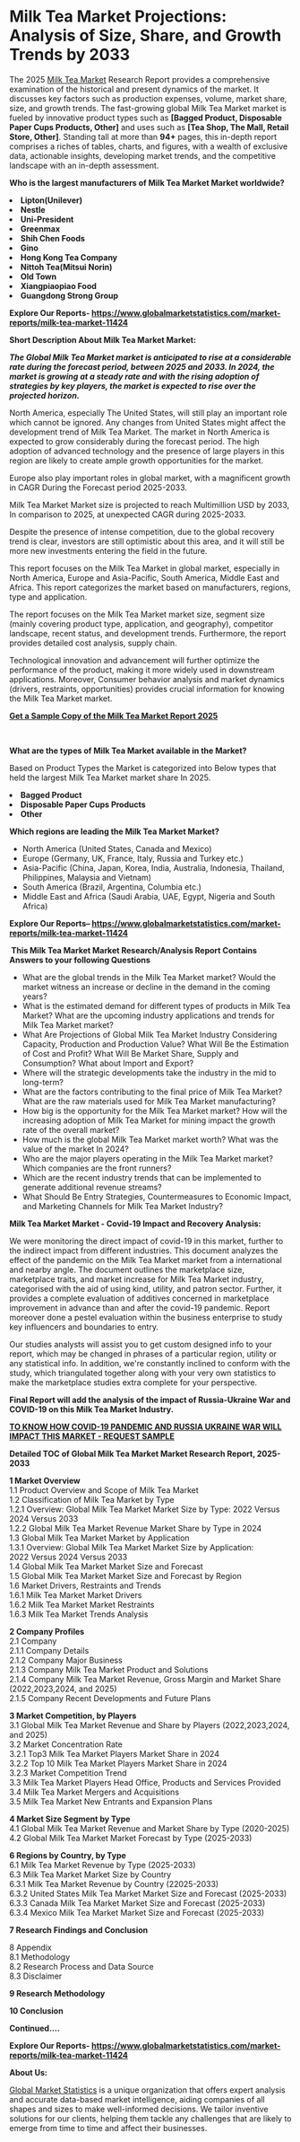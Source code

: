 <H1>Milk Tea Market Projections: Analysis of Size, Share, and Growth Trends by 2033</H1><p>The 2025 <a href="https://www.globalmarketstatistics.com/market-reports/milk-tea-market-11424">Milk Tea Market</a> Research Report provides a comprehensive examination of the historical and present dynamics of the market. It discusses key factors such as production expenses, volume, market share, size, and growth trends. The fast-growing global Milk Tea Market market is fueled by innovative product types such as <strong>[Bagged Product, Disposable Paper Cups Products, Other]</strong> and uses such as <strong>[Tea Shop, The Mall, Retail Store, Other]</strong>. Standing tall at more than <strong>94+</strong> pages, this in-depth report comprises a riches of tables, charts, and figures, with a wealth of exclusive data, actionable insights, developing market trends, and the competitive landscape with an in-depth assessment.</p><p><strong>Who is the largest manufacturers of Milk Tea Market Market worldwide?</strong></p><p><strong><li>Lipton(Unilever)<li>Nestle<li>Uni-President<li>Greenmax<li>Shih Chen Foods<li>Gino<li>Hong Kong Tea Company<li>Nittoh Tea(Mitsui Norin)<li>Old Town<li>Xiangpiaopiao Food<li>Guangdong Strong Group</strong></p><p><strong>Explore Our Reports-&nbsp;<a href="https://wordhtml.com/">https://www.globalmarketstatistics.com/market-reports/milk-tea-market-11424</a></strong></p><p><strong>Short Description About Milk Tea Market Market:</strong></p><p><strong><em>The Global Milk Tea Market market is anticipated to rise at a considerable rate during the forecast period, between 2025 and 2033. In 2024, the market is growing at a steady rate and with the rising adoption of strategies by key players, the market is expected to rise over the projected horizon.</em></strong></p><p>North America, especially The United States, will still play an important role which cannot be ignored. Any changes from United States might affect the development trend of Milk Tea Market. The market in North America is expected to grow considerably during the forecast period. The high adoption of advanced technology and the presence of large players in this region are likely to create ample growth opportunities for the market.</p><p>Europe also play important roles in global market, with a magnificent growth in CAGR During the Forecast period 2025-2033.</p><p>Milk Tea Market Market size is projected to reach Multimillion USD by 2033, In comparison to 2025, at unexpected CAGR during 2025-2033.</p><p>Despite the presence of intense competition, due to the global recovery trend is clear, investors are still optimistic about this area, and it will still be more new investments entering the field in the future.</p><p>This report focuses on the Milk Tea Market in global market, especially in North America, Europe and Asia-Pacific, South America, Middle East and Africa. This report categorizes the market based on manufacturers, regions, type and application.</p><p>The report focuses on the Milk Tea Market market size, segment size (mainly covering product type, application, and geography), competitor landscape, recent status, and development trends. Furthermore, the report provides detailed cost analysis, supply chain.</p><p>Technological innovation and advancement will further optimize the performance of the product, making it more widely used in downstream applications. Moreover, Consumer behavior analysis and market dynamics (drivers, restraints, opportunities) provides crucial information for knowing the Milk Tea Market market.</p><p><strong><a href="https://www.globalmarketstatistics.com/market-reports/milk-tea-market-11424">Get a Sample Copy of the Milk Tea Market Report 2025</a></strong></p><p>&nbsp;</p><p><strong>What are the types of Milk Tea Market available in the Market?</strong></p><p>Based on Product Types the Market is categorized into Below types that held the largest Milk Tea Market market share In 2025.</p><p><strong><li>Bagged Product<li>Disposable Paper Cups Products<li>Other</strong></p><p><strong>Which regions are leading the Milk Tea Market Market?</strong></p><ul><li>North America (United States, Canada and Mexico)</li><li>Europe (Germany, UK, France, Italy, Russia and Turkey etc.)</li><li>Asia-Pacific (China, Japan, Korea, India, Australia, Indonesia, Thailand, Philippines, Malaysia and Vietnam)</li><li>South America (Brazil, Argentina, Columbia etc.)</li><li>Middle East and Africa (Saudi Arabia, UAE, Egypt, Nigeria and South Africa)</li></ul><p><strong>Explore Our Reports&ndash;&nbsp;<a href="https://www.globalmarketstatistics.com/market-reports/milk-tea-market-11424">https://www.globalmarketstatistics.com/market-reports/milk-tea-market-11424</a></strong></p><p><strong>&nbsp;This Milk Tea Market Market Research/Analysis Report Contains Answers to your following Questions</strong></p><ul><li>What are the global trends in the Milk Tea Market market? Would the market witness an increase or decline in the demand in the coming years?</li><li>What is the estimated demand for different types of products in Milk Tea Market? What are the upcoming industry applications and trends for Milk Tea Market market?</li><li>What Are Projections of Global Milk Tea Market Industry Considering Capacity, Production and Production Value? What Will Be the Estimation of Cost and Profit? What Will Be Market Share, Supply and Consumption? What about Import and Export?</li><li>Where will the strategic developments take the industry in the mid to long-term?</li><li>What are the factors contributing to the final price of Milk Tea Market? What are the raw materials used for Milk Tea Market manufacturing?</li><li>How big is the opportunity for the Milk Tea Market market? How will the increasing adoption of Milk Tea Market for mining impact the growth rate of the overall market?</li><li>How much is the global Milk Tea Market market worth? What was the value of the market In 2024?</li><li>Who are the major players operating in the Milk Tea Market market? Which companies are the front runners?</li><li>Which are the recent industry trends that can be implemented to generate additional revenue streams?</li><li>What Should Be Entry Strategies, Countermeasures to Economic Impact, and Marketing Channels for Milk Tea Market Industry?</li></ul><p><strong>Milk Tea Market Market - Covid-19 Impact and Recovery Analysis:</strong></p><p>We were monitoring the direct impact of covid-19 in this market, further to the indirect impact from different industries. This document analyzes the effect of the pandemic on the Milk Tea Market market from a international and nearby angle. The document outlines the marketplace size, marketplace traits, and market increase for Milk Tea Market industry, categorised with the aid of using kind, utility, and patron sector. Further, it provides a complete evaluation of additives concerned in marketplace improvement in advance than and after the covid-19 pandemic. Report moreover done a pestel evaluation within the business enterprise to study key influencers and boundaries to entry.</p><p>Our studies analysts will assist you to get custom designed info to your report, which may be changed in phrases of a particular region, utility or any statistical info. In addition, we're constantly inclined to conform with the study, which triangulated together along with your very own statistics to make the marketplace studies extra complete for your perspective.</p><p><strong>Final Report will add the analysis of the impact of Russia-Ukraine War and COVID-19 on this Milk Tea Market Industry.</strong></p><p><strong><a href="https://www.globalmarketstatistics.com/market-reports/milk-tea-market-11424">TO KNOW HOW COVID-19 PANDEMIC AND RUSSIA UKRAINE WAR WILL IMPACT THIS MARKET - REQUEST SAMPLE</a></strong></p><p><strong>Detailed TOC of Global Milk Tea Market Market Research Report, 2025-2033</strong></p><p><strong>1 Market Overview</strong><br /> 1.1 Product Overview and Scope of Milk Tea Market<br /> 1.2 Classification of Milk Tea Market by Type<br /> 1.2.1 Overview: Global Milk Tea Market Market Size by Type: 2022&nbsp;Versus 2024 Versus 2033<br /> 1.2.2 Global Milk Tea Market Revenue Market Share by Type in 2024<br /> 1.3 Global Milk Tea Market Market by Application<br /> 1.3.1 Overview: Global Milk Tea Market Market Size by Application: 2022&nbsp;Versus 2024 Versus 2033<br /> 1.4 Global Milk Tea Market Market Size and Forecast<br /> 1.5 Global Milk Tea Market Market Size and Forecast by Region<br /> 1.6 Market Drivers, Restraints and Trends<br /> 1.6.1 Milk Tea Market Market Drivers<br /> 1.6.2 Milk Tea Market Market Restraints<br /> 1.6.3 Milk Tea Market Trends Analysis</p><p><strong>2 Company Profiles</strong><br /> 2.1 Company<br /> 2.1.1 Company Details<br /> 2.1.2 Company Major Business<br /> 2.1.3 Company Milk Tea Market Product and Solutions<br /> 2.1.4 Company Milk Tea Market Revenue, Gross Margin and Market Share (2022,2023,2024, and 2025)<br /> 2.1.5 Company Recent Developments and Future Plans</p><p><strong>3 Market Competition, by Players</strong><br /> 3.1 Global Milk Tea Market Revenue and Share by Players (2022,2023,2024, and 2025)<br /> 3.2 Market Concentration Rate<br /> 3.2.1 Top3 Milk Tea Market Players Market Share in 2024<br /> 3.2.2 Top 10 Milk Tea Market Players Market Share in 2024<br /> 3.2.3 Market Competition Trend<br /> 3.3 Milk Tea Market Players Head Office, Products and Services Provided<br /> 3.4 Milk Tea Market Mergers and Acquisitions<br /> 3.5 Milk Tea Market New Entrants and Expansion Plans</p><p><strong>4 Market Size Segment by Type</strong><br /> 4.1 Global Milk Tea Market Revenue and Market Share by Type (2020-2025)<br /> 4.2 Global Milk Tea Market Market Forecast by Type (2025-2033)</p><p><strong>6 Regions by Country, by Type</strong><br /> 6.1 Milk Tea Market Revenue by Type (2025-2033)<br /> 6.3 Milk Tea Market Market Size by Country<br /> 6.3.1 Milk Tea Market Revenue by Country (22025-2033)<br /> 6.3.2 United States Milk Tea Market Market Size and Forecast (2025-2033)<br /> 6.3.3 Canada Milk Tea Market Market Size and Forecast (2025-2033)<br /> 6.3.4 Mexico Milk Tea Market Market Size and Forecast (2025-2033)</p><p><strong>7 Research Findings and Conclusion</strong></p><p>8 Appendix<br /> 8.1 Methodology<br /> 8.2 Research Process and Data Source<br /> 8.3 Disclaimer</p><p><strong>9 Research Methodology</strong></p><p><strong>10 Conclusion</strong></p><p><strong>Continued&hellip;.</strong></p><p><strong>Explore Our Reports-&nbsp;<a href="Milk Tea Market">https://www.globalmarketstatistics.com/market-reports/milk-tea-market-11424</a></strong></p><p><strong>About Us:</strong></p><p><a href="https://www.globalmarketstatistics.com/">Global Market Statistics</a>&nbsp;is a unique organization that offers expert analysis and accurate data-based market intelligence, aiding companies of all shapes and sizes to make well-informed decisions. We tailor inventive solutions for our clients, helping them tackle any challenges that are likely to emerge from time to time and affect their businesses.</p><p>&nbsp;</p>
